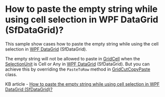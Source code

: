 # How to paste the empty string while using cell selection in WPF DataGrid (SfDataGrid)?

This sample show cases how to paste the empty string while using the cell selection in [WPF DataGrid](https://www.syncfusion.com/wpf-controls/datagrid) (SfDataGrid).

The empty string will not be allowed to paste in [GridCell](https://help.syncfusion.com/cr/wpf/Syncfusion.UI.Xaml.Grid.GridCell.html) when the [SelectionUnit](https://help.syncfusion.com/cr/wpf/Syncfusion.UI.Xaml.Grid.SfDataGrid.html#Syncfusion_UI_Xaml_Grid_SfDataGrid_SelectionUnit) is Cell or Any in [WPF DataGrid](https://www.syncfusion.com/wpf-controls/datagrid) (SfDataGrid). But you can achieve this by overriding the `PasteToRow` method in [GridCutCopyPaste](https://help.syncfusion.com/cr/wpf/Syncfusion.UI.Xaml.Grid.GridCutCopyPaste.html) class.

KB article - [How to paste the empty string while using cell selection in WPF DataGrid (SfDataGrid)?](https://www.syncfusion.com/kb/6699/how-to-paste-the-empty-string-while-using-cell-selection-in-wpf-datagrid-sfdatagrid)
